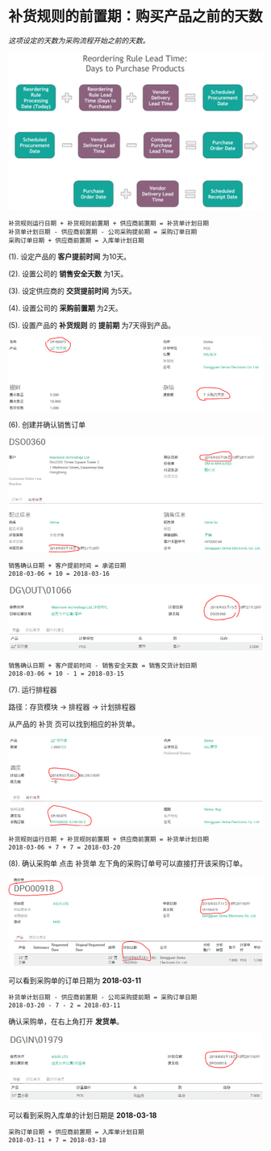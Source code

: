 # 补货规则的前置期：购买产品之前的天数

*这项设定的天数为采购流程开始之前的天数。*

![购买产品的天数](_images/reordering_rules_lead_time_Days_to_Purchase_products.PNG)

```
补货规则运行日期 + 补货规则前置期 + 供应商前置期 = 补货单计划日期
补货单计划日期 - 供应商前置期 - 公司采购提前期 = 采购订单日期
采购订单日期 + 供应商前置期 = 入库单计划日期
```

(1). 设定产品的 **客户提前时间** 为10天。

(2). 设置公司的 **销售安全天数** 为1天。

(3). 设定供应商的 **交货提前时间** 为5天。

(4). 设置公司的 **采购前置期** 为2天。

(5). 设置产品的 **补货规则** 的 **提前期** 为7天得到产品。

![补货规则的提前期](_images/reordering_rules_lead_time_Days_to_Purchase_products1.PNG)

(6). 创建并确认销售订单

![销售单](_images/reordering_rules_lead_time_Days_to_Purchase_products2.PNG)

```
销售确认日期 + 客户提前时间 = 承诺日期
2018-03-06 + 10 = 2018-03-16
```

![出库单](_images/reordering_rules_lead_time_Days_to_Purchase_products3.PNG)

```
销售确认日期 + 客户提前时间 - 销售安全天数 = 销售交货计划日期
2018-03-06 + 10 - 1 = 2018-03-15
```

(7). 运行排程器

路径：存货模块 -> 排程器 -> 计划排程器

从产品的 补货 页可以找到相应的补货单。

![补货单](_images/reordering_rules_lead_time_Days_to_Purchase_products4.PNG)

```
补货规则运行日期 + 补货规则前置期 + 供应商前置期 = 补货单计划日期
2018-03-06 + 7 + 7 = 2018-03-20
```
(8). 确认采购单
点击 补货单 左下角的采购订单号可以直接打开该采购订单。

![采购单](_images/reordering_rules_lead_time_Days_to_Purchase_products5.PNG)

可以看到采购单的订单日期为 **2018-03-11**

```
补货单计划日期 - 供应商前置期 - 公司采购提前期 = 采购订单日期
2018-03-20 - 7 - 2 = 2018-03-11
```

确认采购单，在右上角打开 **发货单**。

![采购单](_images/reordering_rules_lead_time_Days_to_Purchase_products6.PNG)

可以看到采购入库单的计划日期是 **2018-03-18**

```
采购订单日期 + 供应商前置期 = 入库单计划日期
2018-03-11 + 7 = 2018-03-18
```
